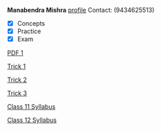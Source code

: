 **Manabendra Mishra** [profile](https://www.facebook.com/manabendra.mishra.733) Contact: (9434625513)

- [x] Concepts
- [x] Practice
- [x] Exam                             

[PDF 1](pdf_1.md)
                

[Trick 1](https://user-images.githubusercontent.com/78428741/106627865-3cd92000-659f-11eb-91d5-55911ce1755b.jpg)

[Trick 2](https://user-images.githubusercontent.com/78428741/106628096-7742bd00-659f-11eb-8cac-1f460daeeb4a.jpg)

[Trick 3](https://user-images.githubusercontent.com/78428741/106628169-87f33300-659f-11eb-97f7-122d1dfa7aa0.jpg)

[Class 11 Syllabus](class_11.md)

[Class 12 Syllabus](class_12.md)


<style>
body {
  background-image: url('https://user-images.githubusercontent.com/78738789/107228180-5d432780-6a42-11eb-99af-b8b20b7f6ee0.jpg');
}
</style>
